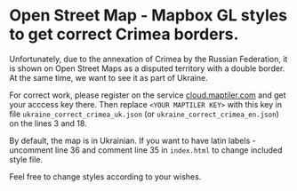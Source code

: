 Open Street Map - Mapbox GL styles to get correct Crimea borders. 
==================================================================

Unfortunately, due to the annexation of Crimea by the Russian Federation, it is shown on Open Street Maps as a disputed territory with a double border. At the same time, we want to see it as part of Ukraine.

For correct work, please register on the service [cloud.maptiler.com](https://cloud.maptiler.com/) and get your acccess key there. Then replace `<YOUR MAPTILER KEY>` with this key in file `ukraine_correct_crimea_uk.json` (or `ukraine_correct_crimea_en.json`) on the lines 3 and 18.

By default, the map is in Ukrainian. If you want to have latin labels - uncomment line 36 and comment line 35 in `index.html` to change included style file.

Feel free to change styles according to your wishes.

